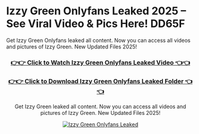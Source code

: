 # Izzy Green Onlyfans Leaked 2025 – See Viral Video & Pics Here! DD65F

Get Izzy Green Onlyfans leaked all content. Now you can access all videos and pictures of Izzy Green. New Updated Files 2025!  
<div align="center">
  
### [👉👉 Click to Watch Izzy Green Onlyfans Leaked Video 👈👈](https://links2leaks.com/izzygreen)  
### [👉👉 Click to Download Izzy Green Onlyfans Leaked Folder 👈👈](https://links2leaks.com/izzygreen)  

Get Izzy Green leaked all content. Now you can access all videos and pictures of Izzy Green. New Updated Files 2025!  

[![Izzy Green Onlyfans Leaked](https://i.ibb.co/93hzkbrt/l2l.gif)](https://links2leaks.com/izzygreen)  

</div>
